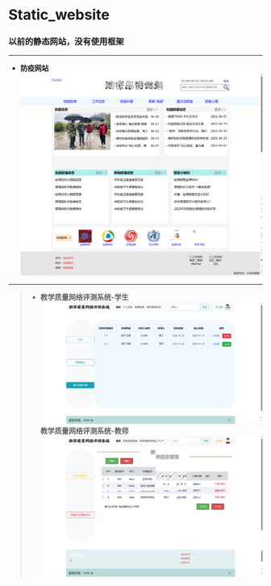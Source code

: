 # Static_website
### 以前的静态网站，没有使用框架

*** 
- **防疫网站**
![防疫网站](images/fangyi.png)
***
>- **教学质量网络评测系统-学生**
>![学生端](images/pingce_student.png)
>**教学质量网络评测系统-教师**
>![教师端](images/pingce_tercher.png)
